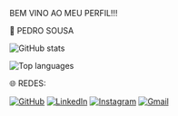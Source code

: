 BEM VINO AO MEU PERFIL!!!

🌟 PEDRO SOUSA


![GitHub stats](https://github-readme-stats.vercel.app/api?username=PedroSousa1602&show_icons=true&theme=dark)

![Top languages](https://github-readme-stats.vercel.app/api/top-langs/?username=PedroSousa1602&layout=compact&theme=dark)

🌐 REDES:

[![GitHub](https://img.shields.io/badge/GitHub-100000?style=for-the-badge&logo=github&logoColor=white)](https://github.com/PedroSousa1602)
[![LinkedIn](https://img.shields.io/badge/LinkedIn-0077B5?style=for-the-badge&logo=linkedin&logoColor=white)](https://www.linkedin.com/in/pedro-sousa-4a4a79269/)
[![Instagram](https://img.shields.io/badge/Instagram-E4405F?style=for-the-badge&logo=instagram&logoColor=white)](https://www.instagram.com/pedro.s.16/)
[![Gmail](https://img.shields.io/badge/Gmail-D14836?style=for-the-badge&logo=gmail&logoColor=white)](mailto:pedrocgs2006@gmail.com)
